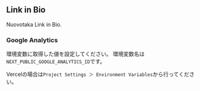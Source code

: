 ## Link in Bio

Nuovotaka Link in Bio.

### Google Analytics
環境変数に取得した値を設定してください。
環境変数名は`NEXT_PUBLIC_GOOGLE_ANALYTICS_ID`です。

Vercelの場合は`Project Settings ＞ Environment Variables`から行ってください。